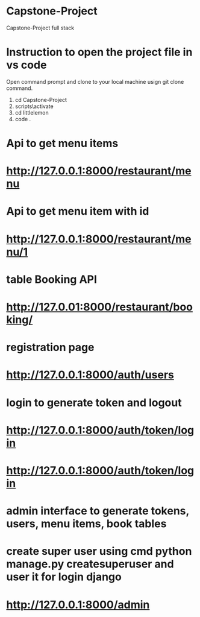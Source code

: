 # Capstone-Project
Capstone-Project full stack

# Instruction to open the project file in vs code
Open command prompt and clone to your local machine usign git clone command.
1. cd Capstone-Project
2. scripts\activate
3. cd littlelemon
4. code .


# Api to get menu items
# http://127.0.0.1:8000/restaurant/menu



# Api to get menu item with id
# http://127.0.0.1:8000/restaurant/menu/1


# table Booking API
# http://127.0.01:8000/restaurant/booking/


# registration page
# http://127.0.0.1:8000/auth/users


# login to generate token and logout
# http://127.0.0.1:8000/auth/token/login
# http://127.0.0.1:8000/auth/token/login



# admin interface to generate tokens, users, menu items, book tables
# create super user using cmd python manage.py createsuperuser and user it for login django
# http://127.0.0.1:8000/admin
